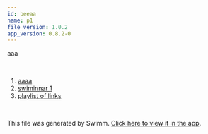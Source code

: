 ```yaml
---
id: beeaa
name: p1
file_version: 1.0.2
app_version: 0.8.2-0
---
```


<!-- Intro - Do not remove this comment -->
aaa

<br/>

<!-- Steps - Do not remove this comment -->
1. [aaaa](aaaa.uku2o.sw.md)
2. [swiminnar 1](https://drive.google.com/drive/folders/1Jd2NeFzwPmc1HsSwZ1KfjFmYQNRg27V0?usp=sharing)
3. [playlist of links](playlist-of-links.uicw6.pl.sw.md)


<br/>

This file was generated by Swimm. [Click here to view it in the app](http://localhost:5000/repos/Z2l0aHViJTNBJTNBdDElM0ElM0FlcmFuLXN3aW1t/docs/beeaa).